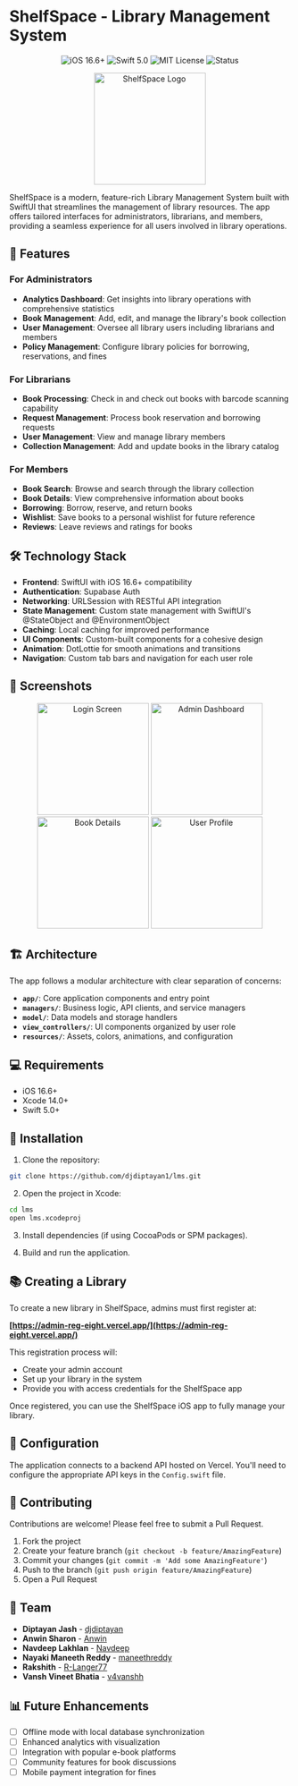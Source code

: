 # ShelfSpace - Library Management System

<div align="center">
  <img src="https://img.shields.io/badge/Platform-iOS%2016.6+-blue.svg" alt="iOS 16.6+">
  <img src="https://img.shields.io/badge/Swift-5.0-orange.svg" alt="Swift 5.0">
  <img src="https://img.shields.io/badge/License-MIT-green.svg" alt="MIT License">
  <img src="https://img.shields.io/badge/Status-Development-yellow.svg" alt="Status">
</div>

<p align="center">
  <img src="https://via.placeholder.com/200x200.png?text=ShelfSpace" width="200" height="200" alt="ShelfSpace Logo">
</p>

ShelfSpace is a modern, feature-rich Library Management System built with SwiftUI that streamlines the management of library resources. The app offers tailored interfaces for administrators, librarians, and members, providing a seamless experience for all users involved in library operations.

## 📱 Features

### For Administrators

- **Analytics Dashboard**: Get insights into library operations with comprehensive statistics
- **Book Management**: Add, edit, and manage the library's book collection
- **User Management**: Oversee all library users including librarians and members
- **Policy Management**: Configure library policies for borrowing, reservations, and fines

### For Librarians

- **Book Processing**: Check in and check out books with barcode scanning capability
- **Request Management**: Process book reservation and borrowing requests
- **User Management**: View and manage library members
- **Collection Management**: Add and update books in the library catalog

### For Members

- **Book Search**: Browse and search through the library collection
- **Book Details**: View comprehensive information about books
- **Borrowing**: Borrow, reserve, and return books
- **Wishlist**: Save books to a personal wishlist for future reference
- **Reviews**: Leave reviews and ratings for books

## 🛠️ Technology Stack

- **Frontend**: SwiftUI with iOS 16.6+ compatibility
- **Authentication**: Supabase Auth
- **Networking**: URLSession with RESTful API integration
- **State Management**: Custom state management with SwiftUI's @StateObject and @EnvironmentObject
- **Caching**: Local caching for improved performance
- **UI Components**: Custom-built components for a cohesive design
- **Animation**: DotLottie for smooth animations and transitions
- **Navigation**: Custom tab bars and navigation for each user role

## 📱 Screenshots

<!-- Consider adding actual screenshots of your app here -->

<div align="center">
  <img src="https://via.placeholder.com/200x400.png?text=Login" width="200" alt="Login Screen">
  <img src="https://via.placeholder.com/200x400.png?text=Admin+Dashboard" width="200" alt="Admin Dashboard">
  <img src="https://via.placeholder.com/200x400.png?text=Book+Details" width="200" alt="Book Details">
  <img src="https://via.placeholder.com/200x400.png?text=User+Profile" width="200" alt="User Profile">
</div>

## 🏗️ Architecture

The app follows a modular architecture with clear separation of concerns:

- **`app/`**: Core application components and entry point
- **`managers/`**: Business logic, API clients, and service managers
- **`model/`**: Data models and storage handlers
- **`view_controllers/`**: UI components organized by user role
- **`resources/`**: Assets, colors, animations, and configuration

## 💻 Requirements

- iOS 16.6+
- Xcode 14.0+
- Swift 5.0+

## 🚀 Installation

1. Clone the repository:

```bash
git clone https://github.com/djdiptayan1/lms.git
```

2. Open the project in Xcode:

```bash
cd lms
open lms.xcodeproj
```

3. Install dependencies (if using CocoaPods or SPM packages).

4. Build and run the application.

## 📚 Creating a Library

To create a new library in ShelfSpace, admins must first register at:

**[https://admin-reg-eight.vercel.app/](https://admin-reg-eight.vercel.app/)**

This registration process will:
- Create your admin account
- Set up your library in the system
- Provide you with access credentials for the ShelfSpace app

Once registered, you can use the ShelfSpace iOS app to fully manage your library.

## 🔧 Configuration

The application connects to a backend API hosted on Vercel. You'll need to configure the appropriate API keys in the `Config.swift` file.

## 🤝 Contributing

Contributions are welcome! Please feel free to submit a Pull Request.

1. Fork the project
2. Create your feature branch (`git checkout -b feature/AmazingFeature`)
3. Commit your changes (`git commit -m 'Add some AmazingFeature'`)
4. Push to the branch (`git push origin feature/AmazingFeature`)
5. Open a Pull Request

## 👥 Team

- **Diptayan Jash** - [djdiptayan](https://github.com/djdiptayan)
- **Anwin Sharon** - [Anwin](https://github.com/darkdeathoriginal)
- **Navdeep Lakhlan** - [Navdeep](https://github.com/Navdeep-Lakhlan)
- **Nayaki Maneeth Reddy** - [maneethreddy](https://github.com/maneethreddy)
- **Rakshith** - [R-Langer77](https://github.com/R-Langer77)
- **Vansh Vineet Bhatia** - [v4vanshh](https://github.com/v4vanshh)

## 📊 Future Enhancements

- [ ] Offline mode with local database synchronization
- [ ] Enhanced analytics with visualization
- [ ] Integration with popular e-book platforms
- [ ] Community features for book discussions
- [ ] Mobile payment integration for fines